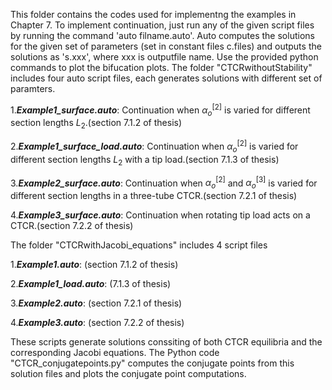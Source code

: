 This folder contains the codes used for implementng the examples in Chapter 7. To implement continuation, just run any of the given script files by running the command 'auto filname.auto'. Auto computes the solutions for the given set of parameters (set in constant files c.files) and outputs the solutions as 's.xxx', where xxx is outputfile name. Use the provided python commands to plot the bifucation plots. The folder "CTCRwithoutStability" includes four auto script files, each generates solutions with different set of paramters.

1.***Example1_surface.auto***: Continuation when $\alpha^{[2]}_{o}$ is varied for different section lengths $L_{2}$.(section 7.1.2 of thesis)

2.***Example1_surface_load.auto***: Continuation when $\alpha^{[2]}_{o}$ is varied for different section lengths $L_{2}$ with a tip load.(section 7.1.3 of thesis) 

3.***Example2_surface.auto***: Continuation when $\alpha^{[2]}_{o}$ and  $\alpha^{[3]}_{o}$ is varied for different section lengths in a three-tube CTCR.(section 7.2.1 of thesis)

4.***Example3_surface.auto***: Continuation when rotating tip load acts on a CTCR.(section 7.2.2 of thesis)


The folder "CTCRwithJacobi_equations" includes 4 script files

1.***Example1.auto***: (section 7.1.2 of thesis)

2.***Example1_load.auto***: (7.1.3 of thesis) 

3.***Example2.auto***: (section 7.2.1 of thesis)

4.***Example3.auto***: (section 7.2.2 of thesis)

These scripts generate solutions conssiting of both CTCR equilibria and the corresponding Jacobi equations. The Python code "CTCR_conjugatepoints.py" computes the conjugate points from this solution files and plots the conjugate point computations. 





